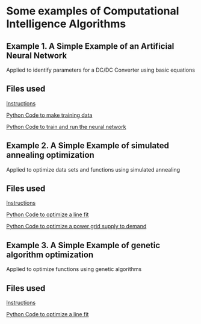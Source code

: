 # Some examples of Computational Intelligence Algorithms

## Example 1. A Simple Example of an Artificial Neural Network

Applied to identify parameters for a DC/DC Converter using basic equations

## Files used
[Instructions](nn/readme.md)

[Python Code to make training data](nn/makeTrainingdata.py)

[Python Code to train and run the neural network](nn/trainNN.py)

## Example 2. A Simple Example of simulated annealing optimization

Applied to optimize data sets and functions using simulated annealing

## Files used
[Instructions](sa/readme.md)

[Python Code to optimize a line fit](sa/sa_linear.py)

[Python Code to optimize a power grid supply to demand](sa/sa_example.py)

## Example 3. A Simple Example of genetic algorithm optimization

Applied to optimize functions using genetic algorithms

## Files used
[Instructions](sa/readme.md)

[Python Code to optimize a line fit](ga/ga_linefit.py)
